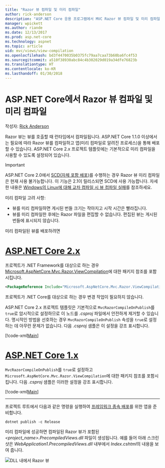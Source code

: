 ```yaml
---
title: "Razor 뷰 컴파일 및 미리 컴파일"
author: rick-anderson
description: "ASP.NET Core 응용 프로그램에서 MVC Razor 뷰 컴파일 및 미리 컴파일을 사용하도록 설정하는 방법을 설명하는 참조 문서입니다."
manager: wpickett
ms.author: riande
ms.date: 12/13/2017
ms.prod: asp.net-core
ms.technology: aspnet
ms.topic: article
uid: mvc/views/view-compilation
ms.openlocfilehash: bd3f4470035b0375fc79aa7caa73b60ba6fc4f53
ms.sourcegitcommit: a510f38930abc84c4b302029d019a34dfe76823b
ms.translationtype: HT
ms.contentlocale: ko-KR
ms.lasthandoff: 01/30/2018
---
```

# <a name="razor-view-compilation-and-precompilation-in-aspnet-core"></a>ASP.NET Core에서 Razor 뷰 컴파일 및 미리 컴파일

작성자: [Rick Anderson](https://twitter.com/RickAndMSFT)

Razor 뷰는 뷰를 호출할 때 런타임에서 컴파일됩니다. ASP.NET Core 1.1.0 이상에서는 필요에 따라 Razor 뷰를 컴파일하고 앱(미리 컴파일로 알려진 프로세스)을 통해 배포할 수 있습니다. ASP.NET Core 2.x 프로젝트 템플릿에는 기본적으로 미리 컴파일을 사용할 수 있도록 설정되어 있습니다.

> [!IMPORTANT]
> ASP.NET Core 2.0에서 [SCD(자체 포함 배포)](/dotnet/core/deploying/#self-contained-deployments-scd)를 수행하는 경우 Razor 뷰 미리 컴파일은 현재 사용 불가능합니다. 이 기능은 2.1이 릴리스되면 SCD에 사용 가능합니다. 자세한 내용은 [Windows의 Linux에 대해 교차 컴파일 시 뷰 컴파일 실패](https://github.com/aspnet/MvcPrecompilation/issues/102)를 참조하세요.

미리 컴파일 고려 사항:

* 뷰를 미리 컴파일하면 게시된 번들 크기는 작아지고 시작 시간은 빨라집니다.
* 뷰를 미리 컴파일한 후에는 Razor 파일을 편집할 수 없습니다. 편집된 뷰는 게시된 번들에 표시되지 않습니다. 

미리 컴파일된 뷰를 배포하려면

# <a name="aspnet-core-2xtabaspnetcore2x"></a>[ASP.NET Core 2.x](#tab/aspnetcore2x)

프로젝트가 .NET Framework를 대상으로 하는 경우 [Microsoft.AspNetCore.Mvc.Razor.ViewCompilation](https://www.nuget.org/packages/Microsoft.AspNetCore.Mvc.Razor.ViewCompilation/)에 대한 패키지 참조를 포함시킵니다.

```xml
<PackageReference Include="Microsoft.AspNetCore.Mvc.Razor.ViewCompilation" Version="2.0.0" PrivateAssets="All" />
```

프로젝트가 .NET Core를 대상으로 하는 경우 변경 작업이 필요하지 않습니다.

ASP.NET Core 2.x 프로젝트 템플릿은 기본적으로 `MvcRazorCompileOnPublish`를 `true`로 암시적으로 설정하므로 이 노드를 *.csproj* 파일에서 안전하게 제거할 수 있습니다. 명시적인 방법을 선호하는 경우 `MvcRazorCompileOnPublish` 속성을 `true`로 설정하는 데 아무런 문제가 없습니다. 다음 *.csproj* 샘플은 이 설정을 강조 표시합니다.

[!code-xml[Main](view-compilation\sample\MvcRazorCompileOnPublish2.csproj?highlight=5)]

# <a name="aspnet-core-1xtabaspnetcore1x"></a>[ASP.NET Core 1.x](#tab/aspnetcore1x)

`MvcRazorCompileOnPublish`를 `true`로 설정하고 `Microsoft.AspNetCore.Mvc.Razor.ViewCompilation`에 대한 패키지 참조를 포함시킵니다. 다음 *.csproj* 샘플은 이러한 설정을 강조 표시합니다.

[!code-xml[Main](view-compilation\sample\MvcRazorCompileOnPublish.csproj?highlight=5,12)]

---

프로젝트 루트에서 다음과 같은 명령을 실행하여 [프레임워크 종속 배포](/dotnet/core/deploying/#framework-dependent-deployments-fdd)를 위한 앱을 준비합니다.

```console
dotnet publish -c Release
```

미리 컴파일에 성공하면 컴파일된 Razor 뷰가 포함된 *<project_name>.PrecompiledViews.dll* 파일이 생성됩니다. 예를 들어 아래 스크린샷은 *WebApplication1.PrecompiledViews.dll* 내부에서 *Index.cshtml*의 내용을 보여 줍니다.

![DLL 내에서 Razor 뷰](view-compilation/_static/razor-views-in-dll.png)
